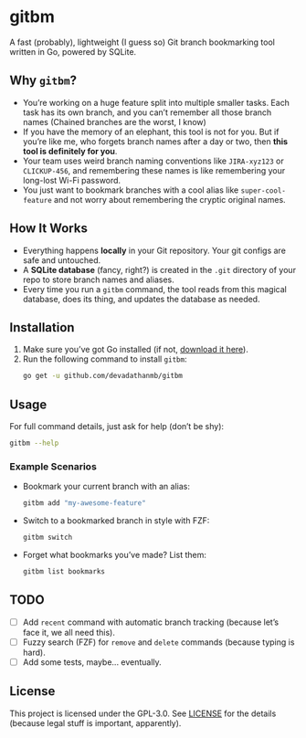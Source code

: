 # gitbm
A fast (probably), lightweight (I guess so) Git branch bookmarking tool written in Go, powered by SQLite.

## Why `gitbm`?
- You’re working on a huge feature split into multiple smaller tasks. Each task has its own branch, and you can’t remember all those branch names (Chained branches are the worst, I know)
- If you have the memory of an elephant, this tool is not for you. But if you’re like me, who forgets branch names after a day or two, then **this tool is definitely for you**.
- Your team uses weird branch naming conventions like `JIRA-xyz123` or `CLICKUP-456`, and remembering these names is like remembering your long-lost Wi-Fi password.
- You just want to bookmark branches with a cool alias like `super-cool-feature` and not worry about remembering the cryptic original names.

## How It Works
- Everything happens **locally** in your Git repository. Your git configs are safe and untouched.
- A **SQLite database** (fancy, right?) is created in the `.git` directory of your repo to store branch names and aliases.
- Every time you run a `gitbm` command, the tool reads from this magical database, does its thing, and updates the database as needed.

## Installation
1. Make sure you’ve got Go installed (if not, [download it here](https://golang.org/dl/)).
2. Run the following command to install `gitbm`:
    ```bash
    go get -u github.com/devadathanmb/gitbm
    ```

## Usage
For full command details, just ask for help (don’t be shy):
```bash
gitbm --help
```

### Example Scenarios
- Bookmark your current branch with an alias:
    ```bash
    gitbm add "my-awesome-feature"
    ```

- Switch to a bookmarked branch in style with FZF:
    ```bash
    gitbm switch
    ```

- Forget what bookmarks you’ve made? List them:
    ```bash
    gitbm list bookmarks
    ```

## TODO
- [ ] Add `recent` command with automatic branch tracking (because let’s face it, we all need this).
- [ ] Fuzzy search (FZF) for `remove` and `delete` commands (because typing is hard).
- [ ] Add some tests, maybe... eventually.

## License
This project is licensed under the GPL-3.0. See [LICENSE](LICENSE) for the details (because legal stuff is important, apparently).